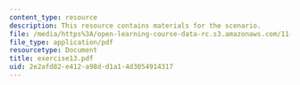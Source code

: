 ```yaml
---
content_type: resource
description: This resource contains materials for the scenario.
file: /media/https%3A/open-learning-course-data-rc.s3.amazonaws.com/11-011-the-art-and-science-of-negotiation-spring-2006/2e2afd82e412a98dd1a14d3054914317_exercise13.pdf
file_type: application/pdf
resourcetype: Document
title: exercise13.pdf
uid: 2e2afd82-e412-a98d-d1a1-4d3054914317
---
```

